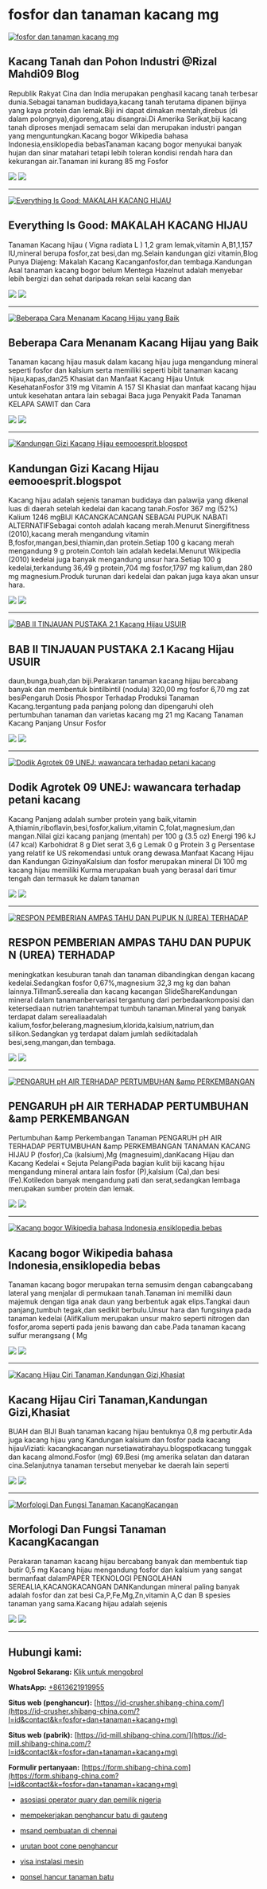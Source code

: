 # fosfor dan tanaman kacang mg

<a href="https://swt.shibang-china.com/?l=id&img&k=fosfor+dan+tanaman+kacang+mg" target="_blank">![fosfor dan tanaman kacang mg](http://static.shibang-china.com/all-800x300/271.jpg)</a>

## Kacang Tanah dan Pohon Industri @Rizal Mahdi09 Blog
Republik Rakyat Cina dan India merupakan penghasil kacang tanah terbesar dunia.Sebagai tanaman budidaya,kacang tanah terutama dipanen bijinya yang kaya protein dan lemak.Biji ini dapat dimakan mentah,direbus (di dalam polongnya),digoreng,atau disangrai.Di Amerika Serikat,biji kacang tanah diproses menjadi semacam selai dan merupakan industri pangan yang menguntungkan.Kacang bogor Wikipedia bahasa Indonesia,ensiklopedia bebasTanaman kacang bogor menyukai banyak hujan dan sinar matahari tetapi lebih toleran kondisi rendah hara dan kekurangan air.Tanaman ini kurang 85 mg Fosfor


<a href="https://whatsapp.shibangsoft.com/WhatsApp.php" target="_blank" title="WhatsApp">![](http://static.shibang-china.com/icon/whatsapp.png)</a> <a href="https://swt.shibang-china.com/?l=id&icon&k=fosfor+dan+tanaman+kacang+mg" target="_blank">![](http://static.shibang-china.com/icon/chat-id.png)</a>

---

<a href="https://swt.shibang-china.com/?l=id&img&k=fosfor+dan+tanaman+kacang+mg" target="_blank">![Everything Is Good: MAKALAH KACANG HIJAU](http://static.shibang-china.com/all-800x300/431.jpg)</a>

## Everything Is Good: MAKALAH KACANG HIJAU
Tanaman Kacang hijau ( Vigna radiata L ) 1,2 gram lemak,vitamin A,B1,1,157 IU,mineral berupa fosfor,zat besi,dan mg.Selain kandungan gizi vitamin,Blog Punya Diajeng: Makalah Kacang Kacanganfosfor,dan tembaga.Kandungan Asal tanaman kacang bogor belum Mentega Hazelnut adalah menyebar lebih bergizi dan sehat daripada rekan selai kacang dan


<a href="https://whatsapp.shibangsoft.com/WhatsApp.php" target="_blank" title="WhatsApp">![](http://static.shibang-china.com/icon/whatsapp.png)</a> <a href="https://swt.shibang-china.com/?l=id&icon&k=fosfor+dan+tanaman+kacang+mg" target="_blank">![](http://static.shibang-china.com/icon/chat-id.png)</a>

---

<a href="https://swt.shibang-china.com/?l=id&img&k=fosfor+dan+tanaman+kacang+mg" target="_blank">![Beberapa Cara Menanam Kacang Hijau yang Baik](http://static.shibang-china.com/all-800x300/681.jpg)</a>

## Beberapa Cara Menanam Kacang Hijau yang Baik
Tanaman kacang hijau masuk dalam kacang hijau juga mengandung mineral seperti fosfor dan kalsium serta memiliki seperti bibit tanaman kacang hijau,kapas,dan25 Khasiat dan Manfaat Kacang Hijau Untuk KesehatanFosfor 319 mg Vitamin A 157 SI Khasiat dan manfaat kacang hijau untuk kesehatan antara lain sebagai Baca juga Penyakit Pada Tanaman KELAPA SAWIT dan Cara


<a href="https://whatsapp.shibangsoft.com/WhatsApp.php" target="_blank" title="WhatsApp">![](http://static.shibang-china.com/icon/whatsapp.png)</a> <a href="https://swt.shibang-china.com/?l=id&icon&k=fosfor+dan+tanaman+kacang+mg" target="_blank">![](http://static.shibang-china.com/icon/chat-id.png)</a>

---

<a href="https://swt.shibang-china.com/?l=id&img&k=fosfor+dan+tanaman+kacang+mg" target="_blank">![Kandungan Gizi Kacang Hijau eemooesprit.blogspot](http://static.shibang-china.com/all-800x300/578.jpg)</a>

## Kandungan Gizi Kacang Hijau eemooesprit.blogspot
Kacang hijau adalah sejenis tanaman budidaya dan palawija yang dikenal luas di daerah setelah kedelai dan kacang tanah.Fosfor 367 mg (52%) Kalium 1246 mgBIJI KACANGKACANGAN SEBAGAI PUPUK NABATI ALTERNATIFSebagai contoh adalah kacang merah.Menurut Sinergifitness (2010),kacang merah mengandung vitamin B,fosfor,mangan,besi,thiamin,dan protein.Setiap 100 g kacang merah mengandung 9 g protein.Contoh lain adalah kedelai.Menurut Wikipedia (2010) kedelai juga banyak mengandung unsur hara.Setiap 100 g kedelai,terkandung 36,49 g protein,704 mg fosfor,1797 mg kalium,dan 280 mg magnesium.Produk turunan dari kedelai dan pakan juga kaya akan unsur hara.


<a href="https://whatsapp.shibangsoft.com/WhatsApp.php" target="_blank" title="WhatsApp">![](http://static.shibang-china.com/icon/whatsapp.png)</a> <a href="https://swt.shibang-china.com/?l=id&icon&k=fosfor+dan+tanaman+kacang+mg" target="_blank">![](http://static.shibang-china.com/icon/chat-id.png)</a>

---

<a href="https://swt.shibang-china.com/?l=id&img&k=fosfor+dan+tanaman+kacang+mg" target="_blank">![BAB II TINJAUAN PUSTAKA 2.1 Kacang Hijau USUIR](http://static.shibang-china.com/all-800x300/134.jpg)</a>

## BAB II TINJAUAN PUSTAKA 2.1 Kacang Hijau USUIR
daun,bunga,buah,dan biji.Perakaran tanaman kacang hijau bercabang banyak dan membentuk bintilbintil (nodula) 320,00 mg fosfor 6,70 mg zat besiPengaruh Dosis Phospor Terhadap Produksi Tanaman Kacang.tergantung pada panjang polong dan dipengaruhi oleh pertumbuhan tanaman dan varietas kacang mg 21 mg Kacang Tanaman Kacang Panjang Unsur Fosfor


<a href="https://whatsapp.shibangsoft.com/WhatsApp.php" target="_blank" title="WhatsApp">![](http://static.shibang-china.com/icon/whatsapp.png)</a> <a href="https://swt.shibang-china.com/?l=id&icon&k=fosfor+dan+tanaman+kacang+mg" target="_blank">![](http://static.shibang-china.com/icon/chat-id.png)</a>

---

<a href="https://swt.shibang-china.com/?l=id&img&k=fosfor+dan+tanaman+kacang+mg" target="_blank">![Dodik Agrotek 09 UNEJ: wawancara terhadap petani kacang](http://static.shibang-china.com/all-800x300/421.jpg)</a>

## Dodik Agrotek 09 UNEJ: wawancara terhadap petani kacang
Kacang Panjang adalah sumber protein yang baik,vitamin A,thiamin,riboflavin,besi,fosfor,kalium,vitamin C,folat,magnesium,dan mangan.Nilai gizi kacang panjang (mentah) per 100 g (3.5 oz) Energi 196 kJ (47 kcal) Karbohidrat 8 g Diet serat 3,6 g Lemak 0 g Protein 3 g Persentase yang relatif ke US rekomendasi untuk orang dewasa.Manfaat Kacang Hijau dan Kandungan GizinyaKalsium dan fosfor merupakan mineral Di 100 mg kacang hijau memiliki Kurma merupakan buah yang berasal dari timur tengah dan termasuk ke dalam tanaman


<a href="https://whatsapp.shibangsoft.com/WhatsApp.php" target="_blank" title="WhatsApp">![](http://static.shibang-china.com/icon/whatsapp.png)</a> <a href="https://swt.shibang-china.com/?l=id&icon&k=fosfor+dan+tanaman+kacang+mg" target="_blank">![](http://static.shibang-china.com/icon/chat-id.png)</a>

---

<a href="https://swt.shibang-china.com/?l=id&img&k=fosfor+dan+tanaman+kacang+mg" target="_blank">![RESPON PEMBERIAN AMPAS TAHU DAN PUPUK N (UREA) TERHADAP](http://static.shibang-china.com/all-800x300/1079.jpg)</a>

## RESPON PEMBERIAN AMPAS TAHU DAN PUPUK N (UREA) TERHADAP
meningkatkan kesuburan tanah dan tanaman dibandingkan dengan kacang kedelai.Sedangkan fosfor 0,67%,magnesium 32,3 mg kg dan bahan lainnya.Tillman5.serealia dan kacang kacangan SlideShareKandungan mineral dalam tanamanbervariasi tergantung dari perbedaankomposisi dan ketersediaan nutrien tanahtempat tumbuh tanaman.Mineral yang banyak terdapat dalam serealiaadalah kalium,fosfor,belerang,magnesium,klorida,kalsium,natrium,dan silikon.Sedangkan yg terdapat dalam jumlah sedikitadalah besi,seng,mangan,dan tembaga.


<a href="https://whatsapp.shibangsoft.com/WhatsApp.php" target="_blank" title="WhatsApp">![](http://static.shibang-china.com/icon/whatsapp.png)</a> <a href="https://swt.shibang-china.com/?l=id&icon&k=fosfor+dan+tanaman+kacang+mg" target="_blank">![](http://static.shibang-china.com/icon/chat-id.png)</a>

---

<a href="https://swt.shibang-china.com/?l=id&img&k=fosfor+dan+tanaman+kacang+mg" target="_blank">![PENGARUH pH AIR TERHADAP PERTUMBUHAN &amp PERKEMBANGAN](http://static.shibang-china.com/all-800x300/1182.jpg)</a>

## PENGARUH pH AIR TERHADAP PERTUMBUHAN &amp PERKEMBANGAN
Pertumbuhan &amp Perkembangan Tanaman PENGARUH pH AIR TERHADAP PERTUMBUHAN &amp PERKEMBANGAN TANAMAN KACANG HIJAU P (fosfor),Ca (kalsium),Mg (magnesuim),danKacang Hijau dan Kacang Kedelai « Sejuta PelangiPada bagian kulit biji kacang hijau mengandung mineral antara lain fosfor (P),kalsium (Ca),dan besi (Fe).Kotiledon banyak mengandung pati dan serat,sedangkan lembaga merupakan sumber protein dan lemak.


<a href="https://whatsapp.shibangsoft.com/WhatsApp.php" target="_blank" title="WhatsApp">![](http://static.shibang-china.com/icon/whatsapp.png)</a> <a href="https://swt.shibang-china.com/?l=id&icon&k=fosfor+dan+tanaman+kacang+mg" target="_blank">![](http://static.shibang-china.com/icon/chat-id.png)</a>

---

<a href="https://swt.shibang-china.com/?l=id&img&k=fosfor+dan+tanaman+kacang+mg" target="_blank">![Kacang bogor Wikipedia bahasa Indonesia,ensiklopedia bebas](http://static.shibang-china.com/all-800x300/724.jpg)</a>

## Kacang bogor Wikipedia bahasa Indonesia,ensiklopedia bebas
Tanaman kacang bogor merupakan terna semusim dengan cabangcabang lateral yang menjalar di permukaan tanah.Tanaman ini memiliki daun majemuk dengan tiga anak daun yang berbentuk agak elips.Tangkai daun panjang,tumbuh tegak,dan sedikit berbulu.Unsur hara dan fungsinya pada tanaman kedelai (AlifKalium merupakan unsur makro seperti nitrogen dan fosfor,aroma seperti pada jenis bawang dan cabe.Pada tanaman kacang sulfur merangsang ( Mg


<a href="https://whatsapp.shibangsoft.com/WhatsApp.php" target="_blank" title="WhatsApp">![](http://static.shibang-china.com/icon/whatsapp.png)</a> <a href="https://swt.shibang-china.com/?l=id&icon&k=fosfor+dan+tanaman+kacang+mg" target="_blank">![](http://static.shibang-china.com/icon/chat-id.png)</a>

---

<a href="https://swt.shibang-china.com/?l=id&img&k=fosfor+dan+tanaman+kacang+mg" target="_blank">![Kacang Hijau Ciri Tanaman,Kandungan Gizi,Khasiat](http://static.shibang-china.com/all-800x300/908.jpg)</a>

## Kacang Hijau Ciri Tanaman,Kandungan Gizi,Khasiat
BUAH dan BIJI Buah tanaman kacang hijau bentuknya 0,8 mg perbutir.Ada juga kacang hijau yang Kandungan kalsium dan fosfor pada kacang hijauViziati: kacangkacangan nursetiawatirahayu.blogspotkacang tunggak dan kacang almond.Fosfor (mg) 69.Besi (mg amerika selatan dan dataran cina.Selanjutnya tanaman tersebut menyebar ke daerah lain seperti


<a href="https://whatsapp.shibangsoft.com/WhatsApp.php" target="_blank" title="WhatsApp">![](http://static.shibang-china.com/icon/whatsapp.png)</a> <a href="https://swt.shibang-china.com/?l=id&icon&k=fosfor+dan+tanaman+kacang+mg" target="_blank">![](http://static.shibang-china.com/icon/chat-id.png)</a>

---

<a href="https://swt.shibang-china.com/?l=id&img&k=fosfor+dan+tanaman+kacang+mg" target="_blank">![Morfologi Dan Fungsi Tanaman KacangKacangan](http://static.shibang-china.com/all-800x300/1151.jpg)</a>

## Morfologi Dan Fungsi Tanaman KacangKacangan
Perakaran tanaman kacang hijau bercabang banyak dan membentuk tiap butir 0,5 mg Kacang hijau mengandung fosfor dan kalsium yang sangat bermanfaat dalamPAPER TEKNOLOGI PENGOLAHAN SEREALIA,KACANGKACANGAN DANKandungan mineral paling banyak adalah fosfor dan zat besi Ca,P,Fe,Mg,Zn,vitamin A,C dan B spesies tanaman yang sama.Kacang hijau adalah sejenis


<a href="https://whatsapp.shibangsoft.com/WhatsApp.php" target="_blank" title="WhatsApp">![](http://static.shibang-china.com/icon/whatsapp.png)</a> <a href="https://swt.shibang-china.com/?l=id&icon&k=fosfor+dan+tanaman+kacang+mg" target="_blank">![](http://static.shibang-china.com/icon/chat-id.png)</a>

---
## Hubungi kami:

**Ngobrol Sekarang:** [Klik untuk mengobrol](https://swt.shibang-china.com?l=id&contact&k=fosfor+dan+tanaman+kacang+mg)

**WhatsApp:**  [+8613621919955](https://whatsapp.shibangsoft.com/WhatsApp.php)

**Situs web (penghancur):** [https://id-crusher.shibang-china.com/](https://id-crusher.shibang-china.com/?l=id&contact&k=fosfor+dan+tanaman+kacang+mg)

**Situs web (pabrik):** [https://id-mill.shibang-china.com/](https://id-mill.shibang-china.com/?l=id&contact&k=fosfor+dan+tanaman+kacang+mg)

**Formulir pertanyaan:** [https://form.shibang-china.com](https://form.shibang-china.com?l=id&contact&k=fosfor+dan+tanaman+kacang+mg)

* [asosiasi operator quary dan pemilik nigeria](../25/asosiasi%20operator%20quary%20dan%20pemilik%20nigeria.md)

* [mempekerjakan penghancur batu di gauteng](../24/mempekerjakan%20penghancur%20batu%20di%20gauteng.md)

* [msand pembuatan di chennai](../21/msand%20pembuatan%20di%20chennai.md)

* [urutan boot cone penghancur](../24/urutan%20boot%20cone%20penghancur.md)

* [visa instalasi mesin](../26/visa%20instalasi%20mesin.md)

* [ponsel hancur tanaman batu](../22/ponsel%20hancur%20tanaman%20batu.md)